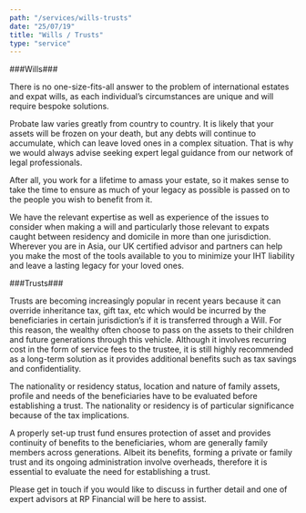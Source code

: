 ```yaml
---
path: "/services/wills-trusts"
date: "25/07/19"
title: "Wills / Trusts"
type: "service"
---
```


###Wills###

There is no one-size-fits-all answer to the problem of international estates and expat wills, as each individual’s circumstances are unique and will require bespoke solutions.
 
Probate law varies greatly from country to country. It is likely that your assets will be frozen on your death, but any debts will continue to accumulate, which can leave loved ones in a complex situation. That is why we would always advise seeking expert legal guidance from our network of legal professionals. 
 
After all, you work for a lifetime to amass your estate, so it makes sense to take the time to ensure as much of your legacy as possible is passed on to the people you wish to benefit from it.
 
We have the relevant expertise as well as experience of the issues to consider when making a will and particularly those relevant to expats caught between residency and domicile in more than one jurisdiction. Wherever you are in Asia, our UK certified advisor and partners can help you make the most of the tools available to you to minimize your IHT liability and leave a lasting legacy for your loved ones. 


###Trusts###

Trusts are becoming increasingly popular in recent years because it can override inheritance tax, gift tax, etc which would be incurred by the beneficiaries in certain jurisdiction’s if it is transferred through a Will. For this reason, the wealthy often choose to pass on the assets to their children and future generations through this vehicle. Although it involves recurring cost in the form of service fees to the trustee, it is still highly recommended as a long-term solution as it provides additional benefits such as tax savings and confidentiality.

The nationality or residency status, location and nature of family assets, profile and needs of the beneficiaries have to be evaluated before establishing a trust. The nationality or residency is of particular significance because of the tax implications.

A properly set-up trust fund ensures protection of asset and provides continuity of benefits to the beneficiaries, whom are generally family members across generations. Albeit its benefits, forming a private or family trust and its ongoing administration involve overheads, therefore it is essential to evaluate the need for establishing a trust.

Please get in touch if you would like to discuss in further detail and one of expert advisors at RP Financial will be here to assist.
